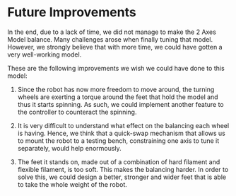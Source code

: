 # Future Improvements

In the end, due to a lack of time, we did not manage to make the 2 Axes Model balance. Many challenges arose when finally tuning that model. However, we strongly believe that with more time, we could have gotten a very well-working model. 

These are the following improvements we wish we could have done to this model: 

1. Since the robot has now more freedom to move around, the turning wheels are exerting a torque around the feet that hold the model and thus it starts spinning. As such, we could implement another feature to the controller to counteract the spinning. 

2. It is very difficult to understand what effect on the balancing each wheel is having. Hence, we think that a quick-swap mechanism that allows us to mount the robot to a testing bench, constraining one axis to tune it separately, would help enormously. 

3. The feet it stands on, made out of a combination of hard filament and flexible filament, is too soft. This makes the balancing harder. In order to solve this, we could design a better, stronger and wider feet that is able to take the whole weight of the robot. 
